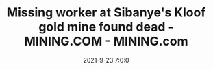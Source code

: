 ---
"title": "Missing worker at Sibanye's Kloof gold mine found dead - MINING.COM - MINING.com"
"date": "2021-9-23 7:0:0"
"feed_name": "GOOGLENEWSMINING"
"feed_website": "https://news.google.com/search?q=mining%2Bincident&hl=en-US&gl=US&ceid=US:en"
"feed_rss": "https://news.google.com/rss/search?q=mining%2Bincident&hl=en-US&gl=US&ceid=US:en"
"link": "https://www.mining.com/missing-worker-at-sibanyes-kloof-gold-mine-found-dead/"
"source": "{'href': 'https://www.mining.com', 'title': 'MINING.com'}"
"file": "_posts/2021-1-1-6a8e54ee863382c0b6fcd85abbef216bdd6be930.md"
"accident": "1"
"drilling": "0"
"dead": "1"
"injured": "0"
"arrested": "0"
"place": "sibanye"
"where": "mining site"
"causes": "unknown"
"place_uri": "unknown place"
---